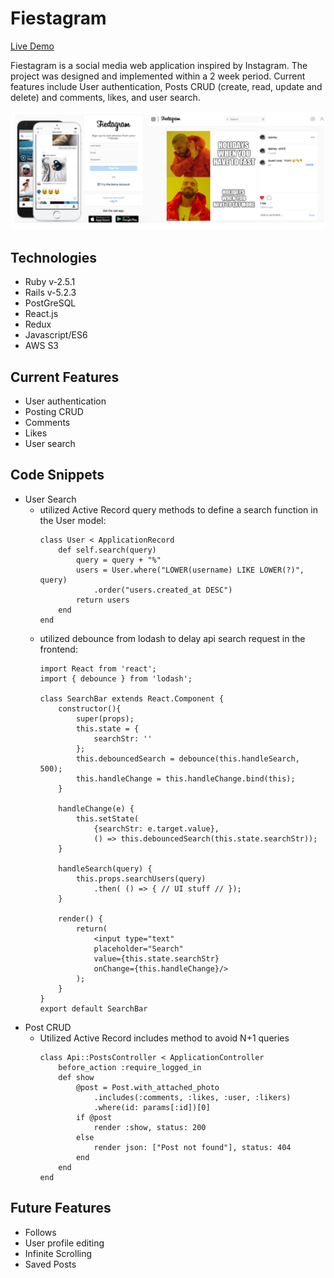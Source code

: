 # Fiestagram 

[Live Demo](https://fiestagram-ks.herokuapp.com/)

Fiestagram is a social media web application inspired by Instagram. The project was designed and implemented within a 2 week period. Current features include User authentication, Posts CRUD (create, read, update and delete) and comments, likes, and user search.

![](/public/images/screen_capture.png)

## Technologies  
* Ruby v-2.5.1
* Rails v-5.2.3
* PostGreSQL
* React.js
* Redux
* Javascript/ES6
* AWS S3

## Current Features
* User authentication 
* Posting CRUD 
* Comments
* Likes
* User search 

## Code Snippets
* User Search
    - utilized Active Record query methods to define a search function in the User model:
        ```
        class User < ApplicationRecord
            def self.search(query)
                query = query + "%"
                users = User.where("LOWER(username) LIKE LOWER(?)", query)
                    .order("users.created_at DESC")
                return users 
            end
        end
        ```
    - utilized debounce from lodash to delay api search request in the frontend:   
        ```
        import React from 'react'; 
        import { debounce } from 'lodash'; 

        class SearchBar extends React.Component {
            constructor(){
                super(props); 
                this.state = {
                    searchStr: ''
                }; 
                this.debouncedSearch = debounce(this.handleSearch, 500); 
                this.handleChange = this.handleChange.bind(this);
            }

            handleChange(e) {
                this.setState(
                    {searchStr: e.target.value},
                    () => this.debouncedSearch(this.state.searchStr)); 
            }

            handleSearch(query) {
                this.props.searchUsers(query)
                    .then( () => { // UI stuff // }); 
            }

            render() {
                return(
                    <input type="text" 
                    placeholder="Search"  
                    value={this.state.searchStr}
                    onChange={this.handleChange}/>
                );
            }   
        }
        export default SearchBar
        ```
* Post CRUD
    - Utilized Active Record includes method to avoid N+1 queries
        ```
        class Api::PostsController < ApplicationController
            before_action :require_logged_in
            def show
                @post = Post.with_attached_photo
                    .includes(:comments, :likes, :user, :likers)
                    .where(id: params[:id])[0]
                if @post 
                    render :show, status: 200 
                else 
                    render json: ["Post not found"], status: 404 
                end 
            end
        end 
        ```
## Future Features 
* Follows
* User profile editing
* Infinite Scrolling 
* Saved Posts






